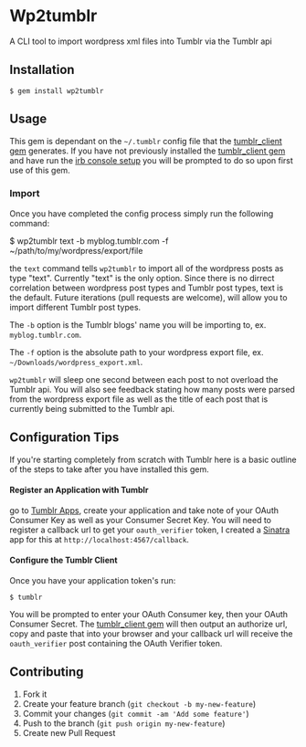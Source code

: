 # Wp2tumblr

A CLI tool to import wordpress xml files into Tumblr via the Tumblr api

## Installation

    $ gem install wp2tumblr

## Usage
This gem is dependant on the `~/.tumblr` config file that the [tumblr_client gem](https://github.com/tumblr/tumblr_client) generates. If you have not previously installed the [tumblr_client gem](https://github.com/tumblr/tumblr_client) and have run the [irb console setup](https://github.com/tumblr/tumblr_client#the-irb-console) you will be prompted to do so upon first use of this gem.

### Import
Once you have completed the config process simply run the following command:

  $ wp2tumblr text -b myblog.tumblr.com -f ~/path/to/my/wordpress/export/file

the `text` command tells `wp2tumblr` to import all of the wordpress posts as type "text". Currently "text" is the only option. Since there is no dirrect correlation between wordpress post types and Tumblr post types, text is the default. Future iterations (pull requests are welcome), will allow you to import different Tumblr post types.

The `-b` option is the Tumblr blogs' name you will be importing to, ex. `myblog.tumblr.com`.

The `-f` option is the absolute path to your wordpress export file, ex. `~/Downloads/wordpress_export.xml`.

`wp2tumblr` will sleep one second between each post to not overload the Tumblr api. You will also see feedback stating how many posts were parsed from the wordpress export file as well as the title of each post that is currently being submitted to the Tumblr api.

## Configuration Tips

If you're starting completely from scratch with Tumblr here is a basic outline of the steps to take after you have installed this gem.

#### Register an Application with Tumblr
go to [Tumblr Apps](http://www.tumblr.com/oauth/apps), create your application and take note of your OAuth Consumer Key as well as your Consumer Secret Key. You will need to register a callback url to get your `oauth_verifier` token, I created a [Sinatra](https://github.com/sinatra/sinatra) app for this at `http://localhost:4567/callback`.

#### Configure the Tumblr Client
Once you have your application token's run:
  
    $ tumblr

You will be prompted to enter your OAuth Consumer key, then your OAuth Consumer Secret. The [tumblr_client gem]('https://github.com/tumblr/tumblr_client') will then output an authorize url, copy and paste that into your browser and your callback url will receive the `oauth_verifier` post containing the OAuth Verifier token. 

## Contributing

1. Fork it
2. Create your feature branch (`git checkout -b my-new-feature`)
3. Commit your changes (`git commit -am 'Add some feature'`)
4. Push to the branch (`git push origin my-new-feature`)
5. Create new Pull Request
